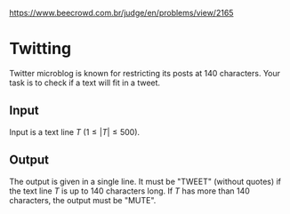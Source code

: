 https://www.beecrowd.com.br/judge/en/problems/view/2165

# Twitting

Twitter microblog is known for restricting its posts at 140 characters. Your
task is to check if a text will fit in a tweet.

## Input

Input is a text line $T$ ($1 \leq |T| \leq 500$).

## Output

The output is given in a single line. It must be "TWEET" (without quotes) if
the text line $T$ is up to 140 characters long. If $T$ has more than 140
characters, the output must be "MUTE".
